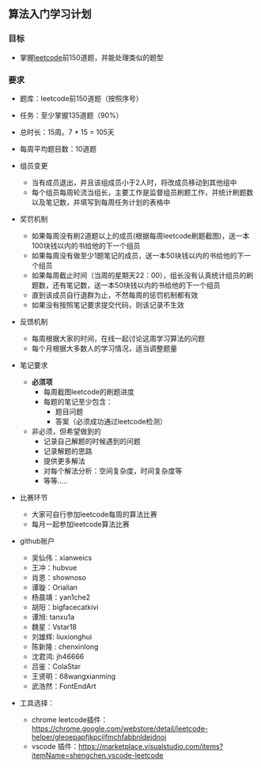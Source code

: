 ## 算法入门学习计划

### 目标

- 掌握[leetcode](https://leetcode-cn.com/)前150道题，并能处理类似的题型

### 要求

- 题库：leetcode前150道题（按照序号）
- 任务：至少掌握135道题（90%）
- 总时长：15周。7 * 15 = 105天
- 每周平均题目数：10道题
- 组员变更
  - 当有成员退出，并且该组成员小于2人时，将改成员移动到其他组中
  - 每个组员每周轮流当组长，主要工作是监督组员刷题工作，并统计刷题数以及笔记数，并填写到每周任务计划的表格中
- 奖罚机制
  - 如果每周没有刷2道题以上的成员(根据每周leetcode刷题截图)，送一本100块钱以内的书给他的下一个组员
  - 如果每周没有做至少1题笔记的成员，送一本50块钱以内的书给他的下一个组员
  - 如果每周截止时间（当周的星期天22：00），组长没有认真统计组员的刷题数，还有笔记数，送一本50块钱以内的书给他的下一个组员
  - 直到该成员自行退群为止，不然每周的惩罚机制都有效
  - 如果没有按照笔记要求提交代码，则该记录不生效
- 反馈机制
  - 每周根据大家的时间，在线一起讨论这周学习算法的问题
  - 每个月根据大多数人的学习情况，适当调整题量
- 笔记要求
  - **必须项**
    - 每周截图leetcode的刷题进度
    - 每题的笔记至少包含：
      - 题目问题
      - 答案（必须成功通过leetcode检测）
  - 非必须，但希望做到的
    - 记录自己解题的时候遇到的问题
    - 记录解题的思路
    - 提供更多解法
    - 对每个解法分析：空间复杂度，时间复杂度等
    - 等等.....
- 比赛环节
  - 大家可自行参加leetcode每周的算法比赛
  - 每月一起参加leetcode算法比赛

- github账户
  - 吴仙伟：xianweics
  - 王冲：hubvue
  - 肖恩：shownoso
  - 谭璇：Orialian
  - 杨晨靖：yan1che2
  - 胡阳：bigfacecatkivi
  - 谭旭: tanxu1a 
  - 魏星：Vstar18
  - 刘雄辉: liuxionghui
  - 陈新隆 : chenxinlong
  - 沈君鸿:  jh46666
  - 吕鉴：ColaStar
  - 王贤明：68wangxianming
  - 武浩然：FontEndArt
  
- 工具选择：
  - chrome leetcode插件：https://chrome.google.com/webstore/detail/leetcode-helper/gleoepapfjkpcijfmchfabbnldejdnoj
  - vscode 插件：https://marketplace.visualstudio.com/items?itemName=shengchen.vscode-leetcode
